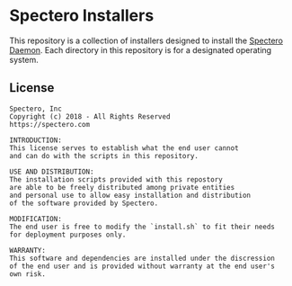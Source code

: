 # Spectero Installers
This repository is a collection of installers designed to install the [Spectero Daemon](https://).
Each directory in this repository is for a designated operating system.

## License
```
Spectero, Inc
Copyright (c) 2018 - All Rights Reserved
https://spectero.com

INTRODUCTION:
This license serves to establish what the end user cannot
and can do with the scripts in this repository.

USE AND DISTRIBUTION:
The installation scripts provided with this repostory
are able to be freely distributed among private entities
and personal use to allow easy installation and distribution
of the software provided by Spectero.

MODIFICATION:
The end user is free to modify the `install.sh` to fit their needs
for deployment purposes only.

WARRANTY:
This software and dependencies are installed under the discression
of the end user and is provided without warranty at the end user's
own risk.
```